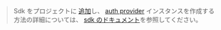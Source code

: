 <!-- markdownlint-disable MD041-->

> Sdk をプロジェクトに [追加](https://docs.microsoft.com/graph/sdks/sdk-installation)し、 [auth provider](https://docs.microsoft.com/graph/sdks/choose-authentication-providers) インスタンスを作成する方法の詳細については、 [sdk のドキュメント](https://docs.microsoft.com/graph/sdks/sdks-overview)を参照してください。 
